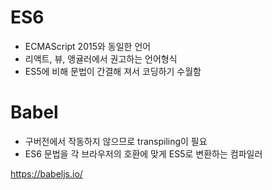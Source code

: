  # ES6

 - ECMAScript 2015와 동일한 언어
 - 리액트, 뷰, 앵귤러에서 권고하는 언어형식
 - ES5에 비해 문법이 간결해 져서 코딩하기 수월함

 # Babel

 - 구버전에서 작동하지 않으므로 transpiling이 필요
 - ES6 문법을 각 브라우저의 호환에 맞게 ES5로 변환하는 컴파일러

 <https://babeljs.io/>

